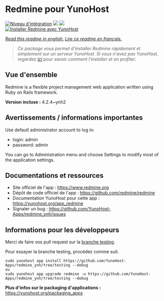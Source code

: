 # Redmine pour YunoHost

[![Niveau d'intégration](https://dash.yunohost.org/integration/redmine.svg)](https://dash.yunohost.org/appci/app/redmine) ![](https://ci-apps.yunohost.org/ci/badges/redmine.status.svg) ![](https://ci-apps.yunohost.org/ci/badges/redmine.maintain.svg)  
[![Installer Redmine avec YunoHost](https://install-app.yunohost.org/install-with-yunohost.svg)](https://install-app.yunohost.org/?app=redmine)

*[Read this readme in english.](./README.md)*
*[Lire ce readme en français.](./README_fr.md)*

> *Ce package vous permet d'installer Redmine rapidement et simplement sur un serveur YunoHost.
Si vous n'avez pas YunoHost, regardez [ici](https://yunohost.org/#/install) pour savoir comment l'installer et en profiter.*

## Vue d'ensemble

Redmine is a flexible project management web application written using Ruby on Rails framework.


**Version incluse :** 4.2.4~ynh2



## Avertissements / informations importantes

Use default administrator account to log in:

- login: admin
- password: admin

You can go to Administration menu and choose Settings to modify most of the application settings.

## Documentations et ressources

* Site officiel de l'app : https://www.redmine.org
* Dépôt de code officiel de l'app : https://github.com/redmine/redmine
* Documentation YunoHost pour cette app : https://yunohost.org/app_redmine
* Signaler un bug : https://github.com/YunoHost-Apps/redmine_ynh/issues

## Informations pour les développeurs

Merci de faire vos pull request sur la [branche testing](https://github.com/YunoHost-Apps/redmine_ynh/tree/testing).

Pour essayer la branche testing, procédez comme suit.
```
sudo yunohost app install https://github.com/YunoHost-Apps/redmine_ynh/tree/testing --debug
ou
sudo yunohost app upgrade redmine -u https://github.com/YunoHost-Apps/redmine_ynh/tree/testing --debug
```

**Plus d'infos sur le packaging d'applications :** https://yunohost.org/packaging_apps